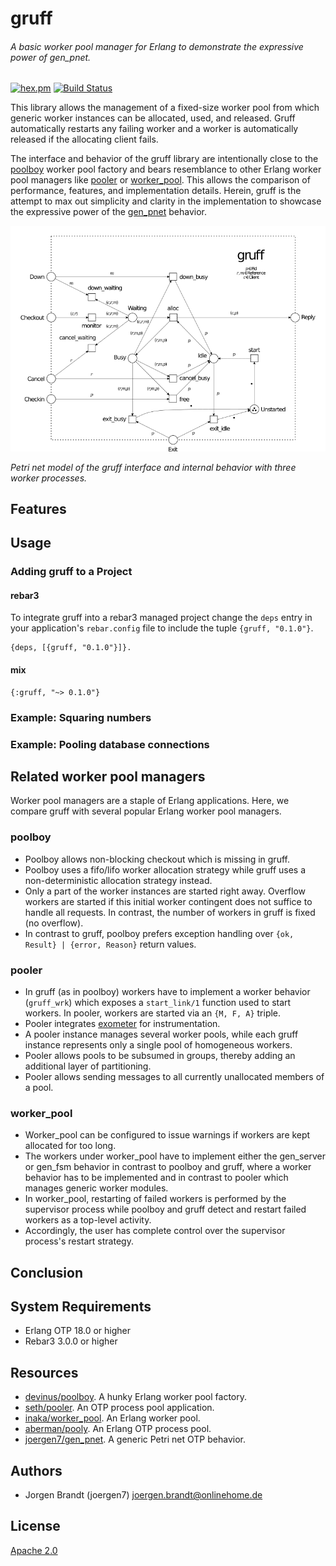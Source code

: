# gruff
###### A basic worker pool manager for Erlang to demonstrate the expressive power of gen_pnet.

[![hex.pm](https://img.shields.io/hexpm/v/gruff.svg?style=flat-square)](https://hex.pm/packages/gruff) [![Build Status](https://travis-ci.org/joergen7/gruff.svg?branch=master)](https://travis-ci.org/joergen7/gruff)

This library allows the management of a fixed-size worker pool from which generic worker instances can be allocated, used, and released. Gruff automatically restarts any failing worker and a worker is automatically released if the allocating client fails.

The interface and behavior of the gruff library are intentionally close to the [poolboy](https://github.com/devinus/poolboy) worker pool factory and bears resemblance to other Erlang worker pool managers like [pooler](https://github.com/seth/pooler) or [worker_pool](https://github.com/inaka/worker_pool). This allows the comparison of performance, features, and implementation details. Herein, gruff is the attempt to max out simplicity and clarity in the implementation to showcase the expressive power of the [gen_pnet](https://github.com/joergen7/gen_pnet) behavior.

![gruff Petri net model](priv/gruff_pnet.png)

*Petri net model of the gruff interface and internal behavior with three worker processes.*

## Features

## Usage

### Adding gruff to a Project

#### rebar3

To integrate gruff into a rebar3 managed project change the `deps` entry in your application's `rebar.config` file to include the tuple `{gruff, "0.1.0"}`.

    {deps, [{gruff, "0.1.0"}]}.

#### mix

    {:gruff, "~> 0.1.0"}

### Example: Squaring numbers

### Example: Pooling database connections

## Related worker pool managers

Worker pool managers are a staple of Erlang applications. Here, we compare gruff with several popular Erlang worker pool managers.

### poolboy

- Poolboy allows non-blocking checkout which is missing in gruff.
- Poolboy uses a fifo/lifo worker allocation strategy while gruff uses a non-deterministic allocation strategy instead.
- Only a part of the worker instances are started right away. Overflow workers are started if this initial worker contingent does not suffice to handle all requests. In contrast, the number of workers in gruff is fixed (no overflow).
- In contrast to gruff, poolboy prefers exception handling over `{ok, Result} | {error, Reason}` return values.

### pooler

- In gruff (as in poolboy) workers have to implement a worker behavior (`gruff_wrk`) which exposes a `start_link/1` function used to start workers. In pooler, workers are started via an `{M, F, A}` triple.
- Pooler integrates [exometer](https://github.com/Feuerlabs/exometer) for instrumentation.
- A pooler instance manages several worker pools, while each gruff instance represents only a single pool of homogeneous workers.
- Pooler allows pools to be subsumed in groups, thereby adding an additional layer of partitioning.
- Pooler allows sending messages to all currently unallocated members of a pool.

### worker_pool

- Worker_pool can be configured to issue warnings if workers are kept allocated for too long.
- The workers under worker_pool have to implement either the gen_server or gen_fsm behavior in contrast to poolboy and gruff, where a worker behavior has to be implemented and in contrast to pooler which manages generic worker modules.
- In worker_pool, restarting of failed workers is performed by the supervisor process while poolboy and gruff detect and restart failed workers as a top-level activity.
- Accordingly, the user has complete control over the supervisor process's restart strategy.

## Conclusion

## System Requirements

- Erlang OTP 18.0 or higher
- Rebar3 3.0.0 or higher

## Resources

- [devinus/poolboy](https://github.com/devinus/poolboy). A hunky Erlang worker pool factory.
- [seth/pooler](https://github.com/seth/pooler). An OTP process pool application.
- [inaka/worker_pool](https://github.com/inaka/worker_pool). An Erlang worker pool.
- [aberman/pooly](https://github.com/aberman/pooly). An Erlang OTP process pool.
- [joergen7/gen_pnet](https://github.com/joergen7/gen_pnet). A generic Petri net OTP behavior.

## Authors

- Jorgen Brandt (joergen7) [joergen.brandt@onlinehome.de](mailto:joergen.brandt@onlinehome.de)

## License

[Apache 2.0](https://www.apache.org/licenses/LICENSE-2.0.html)